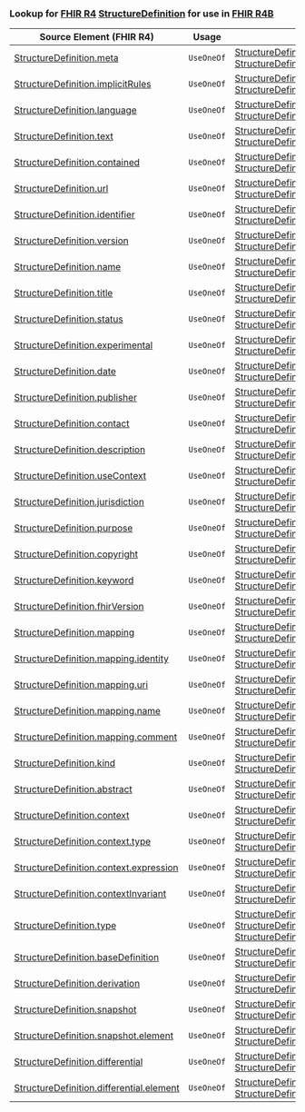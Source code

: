 ### Lookup for [FHIR R4](https://hl7.org/fhir/R4/) [StructureDefinition](https://hl7.org/fhir/R4/StructureDefinition.html) for use in [FHIR R4B](https://hl7.org/fhir/R4B/)

| Source Element (FHIR R4) | Usage | Target |
| -------------- | ----- | ------ |
| [StructureDefinition.meta](https://hl7.org/fhir/R4/StructureDefinition.html#resource) | `UseOneOf` | [StructureDefinition.meta](https://hl7.org/fhir/R4B/StructureDefinition.html#resource)<br />[StructureDefinition.meta](https://hl7.org/fhir/R4B/StructureDefinition.html#resource) |
| [StructureDefinition.implicitRules](https://hl7.org/fhir/R4/StructureDefinition.html#resource) | `UseOneOf` | [StructureDefinition.implicitRules](https://hl7.org/fhir/R4B/StructureDefinition.html#resource)<br />[StructureDefinition.implicitRules](https://hl7.org/fhir/R4B/StructureDefinition.html#resource) |
| [StructureDefinition.language](https://hl7.org/fhir/R4/StructureDefinition.html#resource) | `UseOneOf` | [StructureDefinition.language](https://hl7.org/fhir/R4B/StructureDefinition.html#resource)<br />[StructureDefinition.language](https://hl7.org/fhir/R4B/StructureDefinition.html#resource) |
| [StructureDefinition.text](https://hl7.org/fhir/R4/StructureDefinition.html#resource) | `UseOneOf` | [StructureDefinition.text](https://hl7.org/fhir/R4B/StructureDefinition.html#resource)<br />[StructureDefinition.text](https://hl7.org/fhir/R4B/StructureDefinition.html#resource) |
| [StructureDefinition.contained](https://hl7.org/fhir/R4/StructureDefinition.html#resource) | `UseOneOf` | [StructureDefinition.contained](https://hl7.org/fhir/R4B/StructureDefinition.html#resource)<br />[StructureDefinition.contained](https://hl7.org/fhir/R4B/StructureDefinition.html#resource) |
| [StructureDefinition.url](https://hl7.org/fhir/R4/StructureDefinition.html#resource) | `UseOneOf` | [StructureDefinition.url](https://hl7.org/fhir/R4B/StructureDefinition.html#resource)<br />[StructureDefinition.url](https://hl7.org/fhir/R4B/StructureDefinition.html#resource) |
| [StructureDefinition.identifier](https://hl7.org/fhir/R4/StructureDefinition.html#resource) | `UseOneOf` | [StructureDefinition.identifier](https://hl7.org/fhir/R4B/StructureDefinition.html#resource)<br />[StructureDefinition.identifier](https://hl7.org/fhir/R4B/StructureDefinition.html#resource) |
| [StructureDefinition.version](https://hl7.org/fhir/R4/StructureDefinition.html#resource) | `UseOneOf` | [StructureDefinition.version](https://hl7.org/fhir/R4B/StructureDefinition.html#resource)<br />[StructureDefinition.version](https://hl7.org/fhir/R4B/StructureDefinition.html#resource) |
| [StructureDefinition.name](https://hl7.org/fhir/R4/StructureDefinition.html#resource) | `UseOneOf` | [StructureDefinition.name](https://hl7.org/fhir/R4B/StructureDefinition.html#resource)<br />[StructureDefinition.name](https://hl7.org/fhir/R4B/StructureDefinition.html#resource) |
| [StructureDefinition.title](https://hl7.org/fhir/R4/StructureDefinition.html#resource) | `UseOneOf` | [StructureDefinition.title](https://hl7.org/fhir/R4B/StructureDefinition.html#resource)<br />[StructureDefinition.title](https://hl7.org/fhir/R4B/StructureDefinition.html#resource) |
| [StructureDefinition.status](https://hl7.org/fhir/R4/StructureDefinition.html#resource) | `UseOneOf` | [StructureDefinition.status](https://hl7.org/fhir/R4B/StructureDefinition.html#resource)<br />[StructureDefinition.status](https://hl7.org/fhir/R4B/StructureDefinition.html#resource) |
| [StructureDefinition.experimental](https://hl7.org/fhir/R4/StructureDefinition.html#resource) | `UseOneOf` | [StructureDefinition.experimental](https://hl7.org/fhir/R4B/StructureDefinition.html#resource)<br />[StructureDefinition.experimental](https://hl7.org/fhir/R4B/StructureDefinition.html#resource) |
| [StructureDefinition.date](https://hl7.org/fhir/R4/StructureDefinition.html#resource) | `UseOneOf` | [StructureDefinition.date](https://hl7.org/fhir/R4B/StructureDefinition.html#resource)<br />[StructureDefinition.date](https://hl7.org/fhir/R4B/StructureDefinition.html#resource) |
| [StructureDefinition.publisher](https://hl7.org/fhir/R4/StructureDefinition.html#resource) | `UseOneOf` | [StructureDefinition.publisher](https://hl7.org/fhir/R4B/StructureDefinition.html#resource)<br />[StructureDefinition.publisher](https://hl7.org/fhir/R4B/StructureDefinition.html#resource) |
| [StructureDefinition.contact](https://hl7.org/fhir/R4/StructureDefinition.html#resource) | `UseOneOf` | [StructureDefinition.contact](https://hl7.org/fhir/R4B/StructureDefinition.html#resource)<br />[StructureDefinition.contact](https://hl7.org/fhir/R4B/StructureDefinition.html#resource) |
| [StructureDefinition.description](https://hl7.org/fhir/R4/StructureDefinition.html#resource) | `UseOneOf` | [StructureDefinition.description](https://hl7.org/fhir/R4B/StructureDefinition.html#resource)<br />[StructureDefinition.description](https://hl7.org/fhir/R4B/StructureDefinition.html#resource) |
| [StructureDefinition.useContext](https://hl7.org/fhir/R4/StructureDefinition.html#resource) | `UseOneOf` | [StructureDefinition.useContext](https://hl7.org/fhir/R4B/StructureDefinition.html#resource)<br />[StructureDefinition.useContext](https://hl7.org/fhir/R4B/StructureDefinition.html#resource) |
| [StructureDefinition.jurisdiction](https://hl7.org/fhir/R4/StructureDefinition.html#resource) | `UseOneOf` | [StructureDefinition.jurisdiction](https://hl7.org/fhir/R4B/StructureDefinition.html#resource)<br />[StructureDefinition.jurisdiction](https://hl7.org/fhir/R4B/StructureDefinition.html#resource) |
| [StructureDefinition.purpose](https://hl7.org/fhir/R4/StructureDefinition.html#resource) | `UseOneOf` | [StructureDefinition.purpose](https://hl7.org/fhir/R4B/StructureDefinition.html#resource)<br />[StructureDefinition.purpose](https://hl7.org/fhir/R4B/StructureDefinition.html#resource) |
| [StructureDefinition.copyright](https://hl7.org/fhir/R4/StructureDefinition.html#resource) | `UseOneOf` | [StructureDefinition.copyright](https://hl7.org/fhir/R4B/StructureDefinition.html#resource)<br />[StructureDefinition.copyright](https://hl7.org/fhir/R4B/StructureDefinition.html#resource) |
| [StructureDefinition.keyword](https://hl7.org/fhir/R4/StructureDefinition.html#resource) | `UseOneOf` | [StructureDefinition.keyword](https://hl7.org/fhir/R4B/StructureDefinition.html#resource)<br />[StructureDefinition.keyword](https://hl7.org/fhir/R4B/StructureDefinition.html#resource) |
| [StructureDefinition.fhirVersion](https://hl7.org/fhir/R4/StructureDefinition.html#resource) | `UseOneOf` | [StructureDefinition.fhirVersion](https://hl7.org/fhir/R4B/StructureDefinition.html#resource)<br />[StructureDefinition.fhirVersion](https://hl7.org/fhir/R4B/StructureDefinition.html#resource) |
| [StructureDefinition.mapping](https://hl7.org/fhir/R4/StructureDefinition.html#resource) | `UseOneOf` | [StructureDefinition.mapping](https://hl7.org/fhir/R4B/StructureDefinition.html#resource)<br />[StructureDefinition.mapping](https://hl7.org/fhir/R4B/StructureDefinition.html#resource) |
| [StructureDefinition.mapping.identity](https://hl7.org/fhir/R4/StructureDefinition.html#resource) | `UseOneOf` | [StructureDefinition.mapping.identity](https://hl7.org/fhir/R4B/StructureDefinition.html#resource)<br />[StructureDefinition.mapping.identity](https://hl7.org/fhir/R4B/StructureDefinition.html#resource) |
| [StructureDefinition.mapping.uri](https://hl7.org/fhir/R4/StructureDefinition.html#resource) | `UseOneOf` | [StructureDefinition.mapping.uri](https://hl7.org/fhir/R4B/StructureDefinition.html#resource)<br />[StructureDefinition.mapping.uri](https://hl7.org/fhir/R4B/StructureDefinition.html#resource) |
| [StructureDefinition.mapping.name](https://hl7.org/fhir/R4/StructureDefinition.html#resource) | `UseOneOf` | [StructureDefinition.mapping.name](https://hl7.org/fhir/R4B/StructureDefinition.html#resource)<br />[StructureDefinition.mapping.name](https://hl7.org/fhir/R4B/StructureDefinition.html#resource) |
| [StructureDefinition.mapping.comment](https://hl7.org/fhir/R4/StructureDefinition.html#resource) | `UseOneOf` | [StructureDefinition.mapping.comment](https://hl7.org/fhir/R4B/StructureDefinition.html#resource)<br />[StructureDefinition.mapping.comment](https://hl7.org/fhir/R4B/StructureDefinition.html#resource) |
| [StructureDefinition.kind](https://hl7.org/fhir/R4/StructureDefinition.html#resource) | `UseOneOf` | [StructureDefinition.kind](https://hl7.org/fhir/R4B/StructureDefinition.html#resource)<br />[StructureDefinition.kind](https://hl7.org/fhir/R4B/StructureDefinition.html#resource) |
| [StructureDefinition.abstract](https://hl7.org/fhir/R4/StructureDefinition.html#resource) | `UseOneOf` | [StructureDefinition.abstract](https://hl7.org/fhir/R4B/StructureDefinition.html#resource)<br />[StructureDefinition.abstract](https://hl7.org/fhir/R4B/StructureDefinition.html#resource) |
| [StructureDefinition.context](https://hl7.org/fhir/R4/StructureDefinition.html#resource) | `UseOneOf` | [StructureDefinition.context](https://hl7.org/fhir/R4B/StructureDefinition.html#resource)<br />[StructureDefinition.context](https://hl7.org/fhir/R4B/StructureDefinition.html#resource) |
| [StructureDefinition.context.type](https://hl7.org/fhir/R4/StructureDefinition.html#resource) | `UseOneOf` | [StructureDefinition.context.type](https://hl7.org/fhir/R4B/StructureDefinition.html#resource)<br />[StructureDefinition.context.type](https://hl7.org/fhir/R4B/StructureDefinition.html#resource) |
| [StructureDefinition.context.expression](https://hl7.org/fhir/R4/StructureDefinition.html#resource) | `UseOneOf` | [StructureDefinition.context.expression](https://hl7.org/fhir/R4B/StructureDefinition.html#resource)<br />[StructureDefinition.context.expression](https://hl7.org/fhir/R4B/StructureDefinition.html#resource) |
| [StructureDefinition.contextInvariant](https://hl7.org/fhir/R4/StructureDefinition.html#resource) | `UseOneOf` | [StructureDefinition.contextInvariant](https://hl7.org/fhir/R4B/StructureDefinition.html#resource)<br />[StructureDefinition.contextInvariant](https://hl7.org/fhir/R4B/StructureDefinition.html#resource) |
| [StructureDefinition.type](https://hl7.org/fhir/R4/StructureDefinition.html#resource) | `UseOneOf` | [StructureDefinition.type](https://hl7.org/fhir/R4B/StructureDefinition.html#resource)<br />[StructureDefinition.type](https://hl7.org/fhir/R4B/StructureDefinition.html#resource)<br />[StructureDefinition.type](https://hl7.org/fhir/R4B/StructureDefinition.html#resource) |
| [StructureDefinition.baseDefinition](https://hl7.org/fhir/R4/StructureDefinition.html#resource) | `UseOneOf` | [StructureDefinition.baseDefinition](https://hl7.org/fhir/R4B/StructureDefinition.html#resource)<br />[StructureDefinition.baseDefinition](https://hl7.org/fhir/R4B/StructureDefinition.html#resource) |
| [StructureDefinition.derivation](https://hl7.org/fhir/R4/StructureDefinition.html#resource) | `UseOneOf` | [StructureDefinition.derivation](https://hl7.org/fhir/R4B/StructureDefinition.html#resource)<br />[StructureDefinition.derivation](https://hl7.org/fhir/R4B/StructureDefinition.html#resource) |
| [StructureDefinition.snapshot](https://hl7.org/fhir/R4/StructureDefinition.html#resource) | `UseOneOf` | [StructureDefinition.snapshot](https://hl7.org/fhir/R4B/StructureDefinition.html#resource)<br />[StructureDefinition.snapshot](https://hl7.org/fhir/R4B/StructureDefinition.html#resource) |
| [StructureDefinition.snapshot.element](https://hl7.org/fhir/R4/StructureDefinition.html#resource) | `UseOneOf` | [StructureDefinition.snapshot.element](https://hl7.org/fhir/R4B/StructureDefinition.html#resource)<br />[StructureDefinition.snapshot.element](https://hl7.org/fhir/R4B/StructureDefinition.html#resource) |
| [StructureDefinition.differential](https://hl7.org/fhir/R4/StructureDefinition.html#resource) | `UseOneOf` | [StructureDefinition.differential](https://hl7.org/fhir/R4B/StructureDefinition.html#resource)<br />[StructureDefinition.differential](https://hl7.org/fhir/R4B/StructureDefinition.html#resource) |
| [StructureDefinition.differential.element](https://hl7.org/fhir/R4/StructureDefinition.html#resource) | `UseOneOf` | [StructureDefinition.differential.element](https://hl7.org/fhir/R4B/StructureDefinition.html#resource)<br />[StructureDefinition.differential.element](https://hl7.org/fhir/R4B/StructureDefinition.html#resource) |
